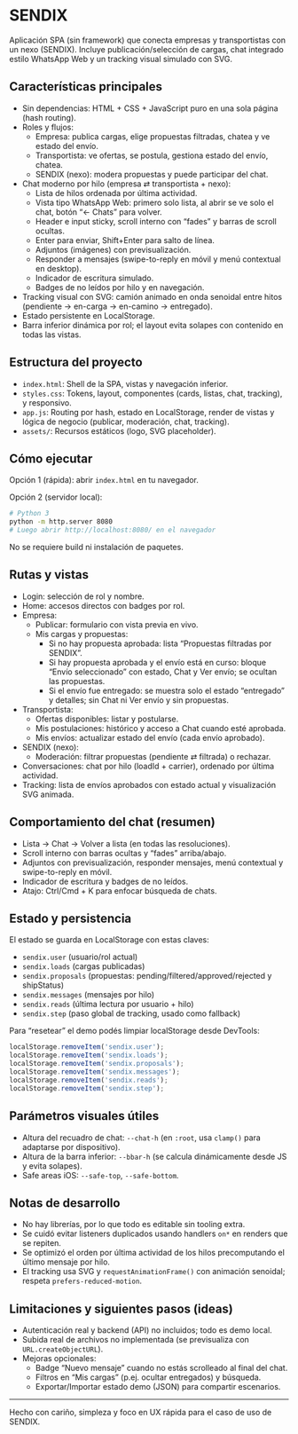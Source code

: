 # SENDIX

Aplicación SPA (sin framework) que conecta empresas y transportistas con un nexo (SENDIX). Incluye publicación/selección de cargas, chat integrado estilo WhatsApp Web y un tracking visual simulado con SVG.

## Características principales

- Sin dependencias: HTML + CSS + JavaScript puro en una sola página (hash routing).
- Roles y flujos:
	- Empresa: publica cargas, elige propuestas filtradas, chatea y ve estado del envío.
	- Transportista: ve ofertas, se postula, gestiona estado del envío, chatea.
	- SENDIX (nexo): modera propuestas y puede participar del chat.
- Chat moderno por hilo (empresa ⇄ transportista + nexo):
	- Lista de hilos ordenada por última actividad.
	- Vista tipo WhatsApp Web: primero solo lista, al abrir se ve solo el chat, botón “← Chats” para volver.
	- Header e input sticky, scroll interno con “fades” y barras de scroll ocultas.
	- Enter para enviar, Shift+Enter para salto de línea.
	- Adjuntos (imágenes) con previsualización.
	- Responder a mensajes (swipe-to-reply en móvil y menú contextual en desktop).
	- Indicador de escritura simulado.
	- Badges de no leídos por hilo y en navegación.
- Tracking visual con SVG: camión animado en onda senoidal entre hitos (pendiente → en-carga → en-camino → entregado).
- Estado persistente en LocalStorage.
- Barra inferior dinámica por rol; el layout evita solapes con contenido en todas las vistas.

## Estructura del proyecto

- `index.html`: Shell de la SPA, vistas y navegación inferior.
- `styles.css`: Tokens, layout, componentes (cards, listas, chat, tracking), y responsivo.
- `app.js`: Routing por hash, estado en LocalStorage, render de vistas y lógica de negocio (publicar, moderación, chat, tracking).
- `assets/`: Recursos estáticos (logo, SVG placeholder).

## Cómo ejecutar

Opción 1 (rápida): abrir `index.html` en tu navegador.

Opción 2 (servidor local):

```bash
# Python 3
python -m http.server 8080
# Luego abrir http://localhost:8080/ en el navegador
```

No se requiere build ni instalación de paquetes.

## Rutas y vistas

- Login: selección de rol y nombre.
- Home: accesos directos con badges por rol.
- Empresa:
	- Publicar: formulario con vista previa en vivo.
	- Mis cargas y propuestas:
		- Si no hay propuesta aprobada: lista “Propuestas filtradas por SENDIX”.
		- Si hay propuesta aprobada y el envío está en curso: bloque “Envío seleccionado” con estado, Chat y Ver envío; se ocultan las propuestas.
		- Si el envío fue entregado: se muestra solo el estado “entregado” y detalles; sin Chat ni Ver envío y sin propuestas.
- Transportista:
	- Ofertas disponibles: listar y postularse.
	- Mis postulaciones: histórico y acceso a Chat cuando esté aprobada.
	- Mis envíos: actualizar estado del envío (cada envío aprobado).
- SENDIX (nexo):
	- Moderación: filtrar propuestas (pendiente ⇄ filtrada) o rechazar.
- Conversaciones: chat por hilo (loadId + carrier), ordenado por última actividad.
- Tracking: lista de envíos aprobados con estado actual y visualización SVG animada.

## Comportamiento del chat (resumen)

- Lista → Chat → Volver a lista (en todas las resoluciones).
- Scroll interno con barras ocultas y “fades” arriba/abajo.
- Adjuntos con previsualización, responder mensajes, menú contextual y swipe-to-reply en móvil.
- Indicador de escritura y badges de no leídos.
- Atajo: Ctrl/Cmd + K para enfocar búsqueda de chats.

## Estado y persistencia

El estado se guarda en LocalStorage con estas claves:

- `sendix.user` (usuario/rol actual)
- `sendix.loads` (cargas publicadas)
- `sendix.proposals` (propuestas: pending/filtered/approved/rejected y shipStatus)
- `sendix.messages` (mensajes por hilo)
- `sendix.reads` (última lectura por usuario + hilo)
- `sendix.step` (paso global de tracking, usado como fallback)

Para “resetear” el demo podés limpiar localStorage desde DevTools:

```js
localStorage.removeItem('sendix.user');
localStorage.removeItem('sendix.loads');
localStorage.removeItem('sendix.proposals');
localStorage.removeItem('sendix.messages');
localStorage.removeItem('sendix.reads');
localStorage.removeItem('sendix.step');
```

## Parámetros visuales útiles

- Altura del recuadro de chat: `--chat-h` (en `:root`, usa `clamp()` para adaptarse por dispositivo).
- Altura de la barra inferior: `--bbar-h` (se calcula dinámicamente desde JS y evita solapes).
- Safe areas iOS: `--safe-top`, `--safe-bottom`.

## Notas de desarrollo

- No hay librerías, por lo que todo es editable sin tooling extra.
- Se cuidó evitar listeners duplicados usando handlers `on*` en renders que se repiten.
- Se optimizó el orden por última actividad de los hilos precomputando el último mensaje por hilo.
- El tracking usa SVG y `requestAnimationFrame()` con animación senoidal; respeta `prefers-reduced-motion`.

## Limitaciones y siguientes pasos (ideas)

- Autenticación real y backend (API) no incluidos; todo es demo local.
- Subida real de archivos no implementada (se previsualiza con `URL.createObjectURL`).
- Mejoras opcionales:
	- Badge “Nuevo mensaje” cuando no estás scrolleado al final del chat.
	- Filtros en “Mis cargas” (p.ej. ocultar entregados) y búsqueda.
	- Exportar/Importar estado demo (JSON) para compartir escenarios.

---

Hecho con cariño, simpleza y foco en UX rápida para el caso de uso de SENDIX.
